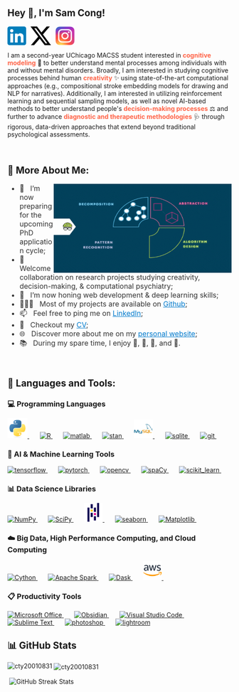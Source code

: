 ## Hey 👋, I'm Sam Cong!

<!-- Social Icons with Styling -->
<a href='https://www.linkedin.com/in/tianyuecong/'><img align='left' alt="linkedin" src="assets/icons/linkedin.svg" height="42px" style="margin-right: 10px;"/></a>
<a href='https://x.com/congtianyue1'><img align='left' alt="twitter" src="assets/icons/x.svg" height="42px" style="margin-right: 10px;"/></a>
<a href="https://instagram.com/congtianyue" target="blank"><img align="center" src="assets/icons/ins.svg" alt="instagram" height="42px" style="margin-right: 10px;"/></a>

<!-- Introduction Paragraph -->
  I am a second-year UChicago MACSS student interested in <b style="color:#FF6347;">cognitive modeling</b> 🧠 to better understand mental processes among individuals with and without mental disorders. Broadly, I am interested in studying cognitive processes behind human <b style="color:#FF6347;">creativity</b> ✨ using state-of-the-art computational approaches (e.g., compositional stroke embedding models for drawing and NLP for narratives). Additionally, I am interested in utilizing reinforcement learning and sequential sampling models, as well as novel AI-based methods to better understand people's <b style="color:#FF6347;">decision-making processes</b> ⚖️ and further to advance <b style="color:#FF6347;">diagnostic and therapeutic methodologies</b> 🩺 through rigorous, data-driven approaches that extend beyond traditional psychological assessments.

<br>

## 🧐 More About Me:
<img align="right" alt="GIF" src="assets/icons/computational_thinking.gif" height="200px" width="400px"/>
<ul style="font-size: 16px; color: #333;">
  <li>💪 &nbsp; I’m now preparing for the upcoming PhD application cycle;</li>
  <li>🤝 &nbsp; Welcome collaboration on research projects studying creativity, decision-making, & computational psychiatry;</li>
  <li>🌱 &nbsp; I’m now honing web development & deep learning skills;</li>
  <li>👨🏻‍💻 &nbsp; Most of my projects are available on <a href="https://github.com/cty20010831?tab=repositories" style="color: #007acc;">Github</a>;</li>
  <li>📫 &nbsp; Feel free to ping me on <a href="https://www.linkedin.com/in/tianyuecong/" style="color: #007acc;">LinkedIn</a>;</li>
  <li>📝 &nbsp; Checkout my <a href="assets/CV.pdf" style="color: #007acc;">CV</a>;</li>
  <li>🌐 &nbsp; Discover more about me on my <a href="https://cty20010831.github.io/personal_site" style="color: #007acc;">personal website</a>;</li>
  <li>📚 &nbsp; During my spare time, I enjoy 🎱, 🏀, 🥾, and 📸.</li>
</ul>

<br>

## 🔨 Languages and Tools:

<!-- Programming Languages -->
### 💻 Programming Languages
<a href="https://www.python.org" target="_blank" rel="noreferrer">
  <img src="https://raw.githubusercontent.com/devicons/devicon/master/icons/python/python-original.svg" alt="python" height="45px"/>
</a>&nbsp;&nbsp;&nbsp;&nbsp;&nbsp;
<a href="https://www.r-project.org/" target="_blank" rel="noreferrer">
  <img src="https://upload.wikimedia.org/wikipedia/commons/1/1b/R_logo.svg" alt="R" height="42px"/>
</a>&nbsp;&nbsp;&nbsp;&nbsp;&nbsp;
<a href="https://www.mathworks.com/" target="_blank" rel="noreferrer">
  <img src="https://upload.wikimedia.org/wikipedia/commons/2/21/Matlab_Logo.png" alt="matlab" height="42px"/>
</a>&nbsp;&nbsp;&nbsp;&nbsp;&nbsp;
<a href="https://mc-stan.org/" target="_blank" rel="noreferrer">
  <img src="https://www.svgrepo.com/show/374097/stan.svg" alt="stan" height="42px"/>
</a>&nbsp;&nbsp;&nbsp;&nbsp;&nbsp;
<a href="https://www.mysql.com/" target="_blank" rel="noreferrer">
  <img src="https://raw.githubusercontent.com/devicons/devicon/master/icons/mysql/mysql-original-wordmark.svg" alt="mysql" height="42px"/>
</a>&nbsp;&nbsp;&nbsp;&nbsp;&nbsp;
<a href="https://www.sqlite.org/" target="_blank" rel="noreferrer">
  <img src="https://www.vectorlogo.zone/logos/sqlite/sqlite-icon.svg" alt="sqlite" height="42px"/>
</a>&nbsp;&nbsp;&nbsp;&nbsp;&nbsp;
<a href="https://git-scm.com/" target="_blank" rel="noreferrer">
  <img src="https://www.vectorlogo.zone/logos/git-scm/git-scm-icon.svg" alt="git" height="42px"/>
</a>&nbsp;&nbsp;&nbsp;&nbsp;&nbsp;

<!-- AI & ML -->
### 🤖 AI & Machine Learning Tools
<a href="https://www.tensorflow.org" target="_blank" rel="noreferrer">
  <img src="https://www.vectorlogo.zone/logos/tensorflow/tensorflow-icon.svg" alt="tensorflow" height="42px"/>
</a>&nbsp;&nbsp;&nbsp;&nbsp;&nbsp;
<a href="https://pytorch.org/" target="_blank" rel="noreferrer">
  <img src="https://www.vectorlogo.zone/logos/pytorch/pytorch-icon.svg" alt="pytorch" height="42px"/>
</a>&nbsp;&nbsp;&nbsp;&nbsp;&nbsp;
<a href="https://opencv.org/" target="_blank" rel="noreferrer">
  <img src="https://www.vectorlogo.zone/logos/opencv/opencv-icon.svg" alt="opencv" height="42px"/>
</a>&nbsp;&nbsp;&nbsp;&nbsp;&nbsp;
<a href="https://spacy.io/" target="_blank" rel="noreferrer">
  <img src="https://upload.wikimedia.org/wikipedia/commons/8/88/SpaCy_logo.svg" alt="spaCy" height="42px"/>
</a>&nbsp;&nbsp;&nbsp;&nbsp;&nbsp;
<a href="https://scikit-learn.org/" target="_blank" rel="noreferrer">
  <img src="https://upload.wikimedia.org/wikipedia/commons/0/05/Scikit_learn_logo_small.svg" alt="scikit_learn" height="42px"/>
</a>&nbsp;&nbsp;&nbsp;&nbsp;&nbsp;

<!-- Data Science -->
### 📊 Data Science Libraries
<a href="https://numpy.org/" target="_blank" rel="noreferrer">
  <img src="https://upload.wikimedia.org/wikipedia/commons/3/31/NumPy_logo_2020.svg" alt="NumPy" height="42px"/>
</a>&nbsp;&nbsp;&nbsp;&nbsp;&nbsp;
<a href="https://scipy.org/" target="_blank" rel="noreferrer">
  <img src="https://upload.wikimedia.org/wikipedia/commons/b/b2/SCIPY_2.svg" alt="SciPy" height="42px"/>
</a>&nbsp;&nbsp;&nbsp;&nbsp;&nbsp;
<a href="https://pandas.pydata.org/" target="_blank" rel="noreferrer">
  <img src="https://raw.githubusercontent.com/devicons/devicon/2ae2a900d2f041da66e950e4d48052658d850630/icons/pandas/pandas-original.svg" alt="pandas" height="42px"/>
</a>&nbsp;&nbsp;&nbsp;&nbsp;&nbsp;
<a href="https://seaborn.pydata.org/" target="_blank" rel="noreferrer">
  <img src="https://seaborn.pydata.org/_images/logo-mark-lightbg.svg" alt="seaborn" height="42px"/>
</a>&nbsp;&nbsp;&nbsp;&nbsp;&nbsp;
<a href="https://matplotlib.org/" target="_blank" rel="noreferrer">
  <img src="https://upload.wikimedia.org/wikipedia/commons/8/84/Matplotlib_icon.svg" alt="Matplotlib" height="42px"/>
</a>&nbsp;&nbsp;&nbsp;&nbsp;&nbsp;

<!-- Big Data, High Performance Computing, and Cloud Computing -->
### ☁️ Big Data, High Performance Computing, and Cloud Computing
<a href="https://cython.org/" target="_blank" rel="noreferrer">
  <img src="https://cython.org/logo/cython-logo.svg" alt="Cython" height="42px"/>
</a>&nbsp;&nbsp;&nbsp;&nbsp;&nbsp;
<a href="https://spark.apache.org/" target="_blank" rel="noreferrer">
  <img src="https://upload.wikimedia.org/wikipedia/commons/f/f3/Apache_Spark_logo.svg" alt="Apache Spark" height="42px"/>
</a>&nbsp;&nbsp;&nbsp;&nbsp;&nbsp;
<a href="https://dask.org/" target="_blank" rel="noreferrer">
  <img src="https://docs.dask.org/en/latest/_images/dask_horizontal.svg" alt="Dask" height="42px"/>
</a>&nbsp;&nbsp;&nbsp;&nbsp;&nbsp;
<a href="https://aws.amazon.com" target="_blank" rel="noreferrer">
  <img src="https://raw.githubusercontent.com/devicons/devicon/master/icons/amazonwebservices/amazonwebservices-original-wordmark.svg" alt="aws" height="42px"/>
</a>&nbsp;&nbsp;&nbsp;&nbsp;&nbsp;

<!-- Productivity -->
### 📋 Productivity Tools
<a href="https://www.office.com/" target="_blank" rel="noreferrer">
  <img src="https://cdn.worldvectorlogo.com/logos/office-2.svg" alt="Microsoft Office" height="42px"/>
</a>&nbsp;&nbsp;&nbsp;&nbsp;&nbsp;
<a href="https://obsidian.md/" target="_blank" rel="noreferrer">
  <img src="https://upload.wikimedia.org/wikipedia/commons/1/10/2023_Obsidian_logo.svg" alt="Obsidian" height="42px"/>
</a>&nbsp;&nbsp;&nbsp;&nbsp;&nbsp;
<a href="https://code.visualstudio.com/" target="_blank" rel="noreferrer">
  <img src="https://upload.wikimedia.org/wikipedia/commons/9/9a/Visual_Studio_Code_1.35_icon.svg" alt="Visual Studio Code" height="42px"/>
</a>&nbsp;&nbsp;&nbsp;&nbsp;&nbsp;
<a href="https://www.sublimetext.com/" target="_blank" rel="noreferrer">
  <img src="https://upload.wikimedia.org/wikipedia/en/d/d2/Sublime_Text_3_logo.png" alt="Sublime Text" height="42px"/>
</a>&nbsp;&nbsp;&nbsp;&nbsp;&nbsp;
<a href="https://www.photoshop.com/en" target="_blank" rel="noreferrer">
  <img src="https://upload.wikimedia.org/wikipedia/commons/a/af/Adobe_Photoshop_CC_icon.svg" alt="photoshop" height="42px"/>
</a>&nbsp;&nbsp;&nbsp;&nbsp;&nbsp;
<a href="https://www.adobe.com/products/photoshop-lightroom.html" target="_blank" rel="noreferrer">
  <img src="https://upload.wikimedia.org/wikipedia/commons/b/b6/Adobe_Photoshop_Lightroom_CC_logo.svg" alt="lightroom" height="42px"/>
</a>



<br>

## 📊 GitHub Stats

<!-- Top Languages -->
<p><img align="left" src="https://github-readme-stats.vercel.app/api/top-langs?username=cty20010831&show_icons=true&locale=en&layout=compact&theme=tokyonight" alt="cty20010831" /></p>

<!-- GitHub Stats -->
<p>&nbsp;<img align="center" src="https://github-readme-stats.vercel.app/api?username=cty20010831&show_icons=true&locale=en&hide_rank=true&include_all_commits=true&theme=tokyonight" alt="cty20010831" /></p>

<!-- GitHub Streak -->
<p>&nbsp;<img align="center" src="https://streak-stats.demolab.com?user=cty20010831&theme=tokyonight&hide_border=true" alt="GitHub Streak Stats" /></p>
